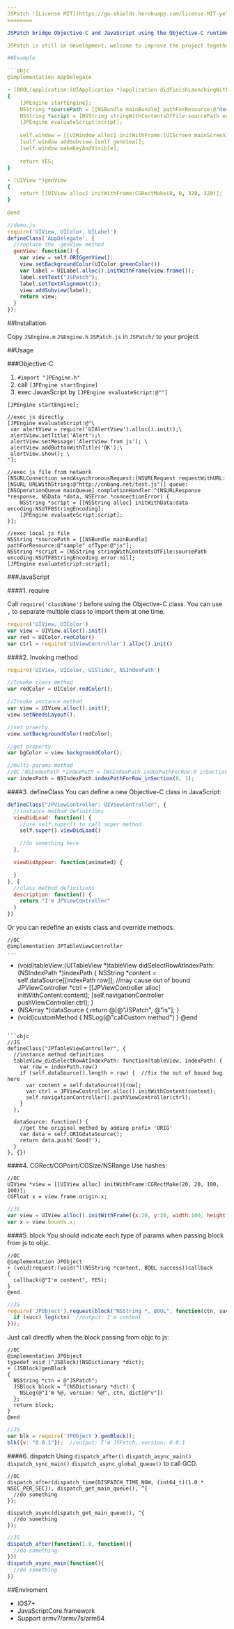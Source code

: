 ```yaml
---
JSPatch ![License MIT](https://go-shields.herokuapp.com/license-MIT-yellow.png) 
========

JSPatch bridge Objective-C and JavaScript using the Objective-C runtime. You can call any Objective-C class and method in JavaScript by just including a small engine. That makes the APP obtain the power of script language: add modules or replacing Objective-C codes to fix bugs dynamically.

JSPatch is still in development, welcome to improve the project together.

##Example

```objc
@implementation AppDelegate

- (BOOL)application:(UIApplication *)application didFinishLaunchingWithOptions:(NSDictionary *)launchOptions 
{
    [JPEngine startEngine];
    NSString *sourcePath = [[NSBundle mainBundle] pathForResource:@"demo" ofType:@"js"];
    NSString *script = [NSString stringWithContentsOfFile:sourcePath encoding:NSUTF8StringEncoding error:nil];
    [JPEngine evaluateScript:script];
    
    self.window = [[UIWindow alloc] initWithFrame:[UIScreen mainScreen].bounds];
    [self.window addSubview:[self genView]];
    [self.window makeKeyAndVisible];
    
    return YES;
}

- (UIView *)genView
{
    return [[UIView alloc] initWithFrame:CGRectMake(0, 0, 320, 320)];
}

@end
```

```js
//demo.js
require('UIView, UIColor, UILabel')
defineClass('AppDelegate', {
  //replace the -genView method
  genView: function() {
    var view = self.ORIGgenView();
    view.setBackgroundColor(UIColor.greenColor())
    var label = UILabel.alloc().initWithFrame(view.frame());
    label.setText("JSPatch");
    label.setTextAlignment(1);
    view.addSubview(label);
    return view;
  }
});
```


##Installation

Copy `JSEngine.m` `JSEngine.h` `JSPatch.js` in `JSPatch/` to your project.

##Usage

###Objective-C
1. `#import "JPEngine.h"`
2. call `[JPEngine startEngine]`
3. exec JavasScript by `[JPEngine evaluateScript:@""]`

```objc
[JPEngine startEngine];

//exec js directly
[JPEngine evaluateScript:@"\
 var alertView = require('UIAlertView').alloc().init();\
 alertView.setTitle('Alert');\
 alertView.setMessage('AlertView from js'); \
 alertView.addButtonWithTitle('OK');\
 alertView.show(); \
"];

//exec js file from network
[NSURLConnection sendAsynchronousRequest:[NSURLRequest requestWithURL:[NSURL URLWithString:@"http://cnbang.net/test.js"]] queue:[NSOperationQueue mainQueue] completionHandler:^(NSURLResponse *response, NSData *data, NSError *connectionError) {
    NSString *script = [[NSString alloc] initWithData:data encoding:NSUTF8StringEncoding];
    [JPEngine evaluateScript:script];
}];

//exec local js file
NSString *sourcePath = [[NSBundle mainBundle] pathForResource:@"sample" ofType:@"js"];
NSString *script = [NSString stringWithContentsOfFile:sourcePath encoding:NSUTF8StringEncoding error:nil];
[JPEngine evaluateScript:script];
```

###JavaScript

####1. require 

Call `require('className')` before using the Objective-C class. You can use `,` to separate multiple class to import them at one time. 

```js
require('UIView, UIColor')
var view = UIView.alloc().init()
var red = UIColor.redColor()
var ctrl = require('UIViewController').alloc().init()
```

####2. Invoking method
```js
require('UIView, UIColor, UISlider, NSIndexPath')

//Invoke class method
var redColor = UIColor.redColor();

//Invoke instance method
var view = UIView.alloc().init();
view.setNeedsLayout();

//set proerty
view.setBackgroundColor(redColor);

//get property 
var bgColor = view.backgroundColor();

//multi-params method
//OC：NSIndexPath *indexPath = [NSIndexPath indexPathForRow:0 inSection:1]
var indexPath = NSIndexPath.indexPathForRow_inSection(0, 1);

```

####3. defineClass
You can define a new Objective-C class in JavaScript:

```js
defineClass("JPViewController: UIViewController", {
  //instance method definitions
  viewDidLoad: function() {
    //use self.super() to call super method
    self.super().viewDidLoad()

    //do something here
  },

  viewDidAppear: function(animated) {

  }
}, {
  //class method definitions
  description: function() {
    return "I'm JPViewController"
  } 
})
```

Or you can redefine an exists class and override methods.

```objc
//OC
@implementation JPTableViewController
...
```

- (void)tableView:(UITableView *)tableView didSelectRowAtIndexPath:(NSIndexPath *)indexPath
{
  NSString *content = self.dataSource[[indexPath row]];  //may cause out of bound
  JPViewController *ctrl = [[JPViewController alloc] initWithContent:content];
  [self.navigationController pushViewController:ctrl];
}
- (NSArray *)dataSource
{
  return @[@"JSPatch", @"is"];
}
- (void)customMethod
{
  NSLog(@"callCustom method")
}
@end
```

```objc
//JS
defineClass("JPTableViewController", {
  //instance method definitions
  tableView_didSelectRowAtIndexPath: function(tableView, indexPath) {
    var row = indexPath.row()
    if (self.dataSource().length > row) {  //fix the out of bound bug here
      var content = self.dataSource()[row];
      var ctrl = JPViewController.alloc().initWithContent(content);
      self.navigationController().pushViewController(ctrl);
    }
  },

  dataSource: function() {
    //get the original method by adding prefix 'ORIG'
    var data = self.ORIGdataSource();
    return data.push('Good!');
  }
}, {})
```


####4. CGRect/CGPoint/CGSize/NSRange
Use hashes:
```objc
//OC
UIView *view = [[UIView alloc] initWithFrame:CGRectMake(20, 20, 100, 100)];
CGFloat x = view.frame.origin.x;
```

```js
//JS
var view = UIView.alloc().initWithFrame({x:20, y:20, width:100, height:100});
var x = view.bounds.x;
```

####5. block
You should indicate each type of params when passing block from js to objc.
```objc
//OC
@implementation JPObject
+ (void)request:(void(^)(NSString *content, BOOL success))callback
{
  callback(@"I'm content", YES);
}
@end
```

```js
//JS
require('JPObject').request(block("NSString *, BOOL", function(ctn, succ) {
  if (succ) log(ctn)  //output: I'm content
}));
```

Just call directly when the block passing from objc to js:
```objc
//OC
@implementation JPObject
typedef void (^JSBlock)(NSDictionary *dict);
+ (JSBlock)genBlock
{
  NSString *ctn = @"JSPatch";
  JSBlock block = ^(NSDictionary *dict) {
    NSLog(@"I'm %@, version: %@", ctn, dict[@"v"])
  };
  return block;
}
@end
```

```js
//JS
var blk = require('JPObject').genBlock();
blk({v: "0.0.1"});  //output: I'm JSPatch, version: 0.0.1
```

####6. dispatch
Using `dispatch_after()` `dispatch_async_main()` `dispatch_sync_main()` `dispatch_async_global_queue()` to call GCD.

```objc
//OC
dispatch_after(dispatch_time(DISPATCH_TIME_NOW, (int64_t)(1.0 * NSEC_PER_SEC)), dispatch_get_main_queue(), ^{
  //do something
});

dispatch_async(dispatch_get_main_queue(), ^{
  //do something
});
```

```js
//JS
dispatch_after(function(1.0, function(){
  //do something
}))
dispatch_async_main(function(){
  //do something
})
```


##Enviroment
- iOS7+
- JavaScriptCore.framework
- Support armv7/armv7s/arm64